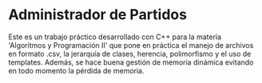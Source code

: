 # Administrador de Partidos
Este es un trabajo práctico desarrollado con C++ para la materia 'Algoritmos y Programación II' que pone en práctica el manejo de archivos en formato .csv, la jerarquía de clases, herencia, polimorfismo y el uso de templates. Además, se hace buena gestión de memoria dinámica evitando en todo momento la pérdida de memoria. 
